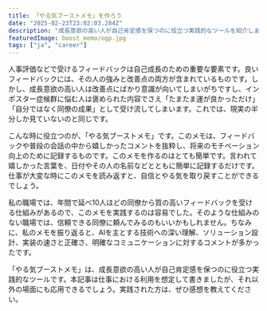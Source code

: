 ```yaml
---
title: 「やる気ブーストメモ」を作ろう
date: "2025-02-23T23:02:03.284Z"
description: "成長意欲の高い人が自己肯定感を保つのに役立つ実践的なツールを紹介します。"
featuredImage: boost_memo/ogp.jpg
tags: ["ja", "career"]
---
```


人事評価などで受けるフィードバックは自己成長のための重要な要素です。良いフィードバックには、その人の強みと改善点の両方が含まれているものです。しかし、成長意欲の高い人は改善点にばかり意識が向いてしまいがちですし、インポスター症候群に悩む人は褒められた内容でさえ「たまたま運が良かっただけ」「自分ではなく同僚の成果」として受け流してしまいます。これでは、現実の半分しか見ていないのと同じです。

こんな時に役立つのが、「やる気ブーストメモ」です。このメモは、フィードバックや普段の会話の中から嬉しかったコメントを抜粋し、将来のモチベーション向上のために記録するものです。このメモを作るのはとても簡単です。言われて嬉しかった言葉を、日付やその人の名前などとともに簡単に記録するだけです。仕事が大変な時にこのメモを読み返すと、自信とやる気を取り戻すことができるでしょう。

私の職場では、年間で延べ10人ほどの同僚から質の高いフィードバックを受ける仕組みがあるので、このメモを実践するのは容易でした。そのような仕組みのない職場では、信頼できる同僚に頼んでみるのもいいかもしれません。ちなみに、私のメモを振り返ると、AIを主とする技術への深い理解、ソリューション設計、実装の速さと正確さ、明確なコミュニケーションに対するコメントが多かったです。

「やる気ブーストメモ」は、成長意欲の高い人が自己肯定感を保つのに役立つ実践的なツールです。本記事は仕事における利用を想定して書きましたが、それ以外の場面にも応用できるでしょう。実践された方は、ぜひ感想を教えてください。
